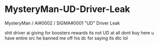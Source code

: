 # MysteryMan-UD-Driver-Leak 
MysteryMan / AI#0002 / SIGMA#0001 "UD" Driver Leak


shit driver ai giving for boosters rewards its not UD at all dont buy here u have entire src
he banned me off his dc for saying its dtc lol
